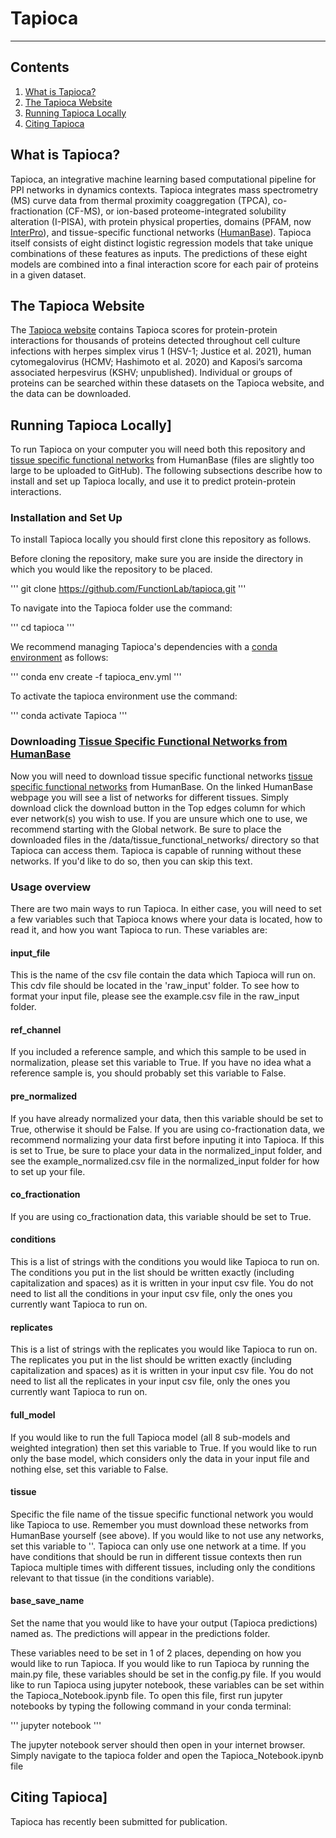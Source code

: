 # Tapioca

---

## Contents

1. [What is Tapioca?](#what_is_tapioca)
2. [The Tapioca Website](#tapioca_website)
3. [Running Tapioca Locally](#local_usage)
4. [Citing Tapioca](#citation)


## <a name="what_is_tapioca"></a> What is Tapioca?
Tapioca, an integrative machine learning based computational pipeline for PPI networks in dynamics contexts. Tapioca integrates mass spectrometry (MS) curve data from thermal proximity coaggregation (TPCA), co-fractionation (CF-MS), or ion-based proteome-integrated solubility alteration (I-PISA), with protein physical properties, domains (PFAM, now [InterPro](https://www.ebi.ac.uk/interpro/)), and tissue-specific functional networks ([HumanBase](https://hb.flatironinstitute.org/)). Tapioca itself consists of eight distinct logistic regression models that take unique combinations of these features as inputs. The predictions of these eight models are combined into a final interaction score for each pair of proteins in a given dataset. 


## <a name="tapioca_website"></a> The Tapioca Website
The [Tapioca website](https://tapioca.princeton.edu/) contains Tapioca scores for protein-protein interactions for thousands of proteins detected throughout cell culture infections with herpes simplex virus 1 (HSV-1; Justice et al. 2021), human cytomegalovirus (HCMV; Hashimoto et al. 2020) and Kaposi’s sarcoma associated herpesvirus (KSHV; unpublished). Individual or groups of proteins can be searched within these datasets on the Tapioca website, and the data can be downloaded.


## <a name="local_usage"></a> Running Tapioca Locally]
To run Tapioca on your computer you will need both this repository and [tissue specific functional networks](https://hb.flatironinstitute.org/download) from HumanBase (files are slightly too large to be uploaded to GitHub).
The following subsections describe how to install and set up Tapioca locally, and use it to predict protein-protein interactions.


### Installation and Set Up

To install Tapioca locally you should first clone this repository as follows.


Before cloning the repository, make sure you are inside the directory in which you would like the repository to be placed.

'''
git clone https://github.com/FunctionLab/tapioca.git
'''

To navigate into the Tapioca folder use the command:

'''
cd tapioca 
'''

We recommend managing Tapioca's dependencies with a [conda environment](https://www.anaconda.com/products/distribution) as follows:

'''
conda env create -f tapioca_env.yml 
'''

To activate the tapioca environment use the command:

'''
conda activate Tapioca
'''



### Downloading [Tissue Specific Functional Networks from HumanBase](https://hb.flatironinstitute.org/download)

Now you will need to download tissue specific functional networks [tissue specific functional networks](https://hb.flatironinstitute.org/download) from HumanBase. On the linked HumanBase webpage you will see a list of networks
for different tissues. Simply download click the download button in the Top edges column for which ever network(s) you wish to use. If you are unsure which one to use, we recommend starting with the Global network. Be sure to place the downloaded files in the /data/tissue_functional_networks/ directory so that Tapioca can access them. Tapioca is capable of running without these networks. If you'd like to do so, then you can skip this text.



### Usage overview

There are two main ways to run Tapioca. In either case, you will need to set a few variables such that Tapioca knows where your data is located, how to read it, and how you want Tapioca to run. These variables are:

#### input_file
This is the name of the csv file contain the data which Tapioca will run on. This cdv file should be located in the 'raw_input' folder. To see how to format your input file, please see the example.csv file in the raw_input folder.

#### ref_channel
If you included a reference sample, and which this sample to be used in normalization, please set this variable to True. If you have no idea what a reference sample is, you should probably set this variable to False.

#### pre_normalized
If you have already normalized your data, then this variable should be set to True, otherwise it should be False. If you are using co-fractionation data, we recommend normalizing your data first before inputing it into Tapioca. If this is set to True, be sure to place your data in the normalized_input folder, and see the example_normalized.csv file in the normalized_input folder for how to set up your file.

#### co_fractionation
If you are using co_fractionation data, this variable should be set to True.

#### conditions
This is a list of strings with the conditions you would like Tapioca to run on. The conditions you put in the list should be written exactly (including capitalization and spaces) as it is written in your input csv file. You do not need to list all the
conditions in your input csv file, only the ones you currently want Tapioca to run on.

#### replicates
This is a list of strings with the replicates you would like Tapioca to run on. The replicates you put in the list should be written exactly (including capitalization and spaces) as it is written in your input csv file. You do not need to list all the
replicates in your input csv file, only the ones you currently want Tapioca to run on.

#### full_model
If you would like to run the full Tapioca model (all 8 sub-models and weighted integration) then set this variable to True. If you would like to run only the base model, which considers only the data in your input file and nothing else, set this variable to False.

#### tissue
Specific the file name of the tissue specific functional network you would like Tapioca to use. Remember you must download these networks from HumanBase yourself (see above). If you would like to not use any networks, set this variable to ''. Tapioca can only use one network at a time. If you have conditions that should be run in different tissue contexts then run Tapioca multiple times with different tissues, including only the conditions relevant to that tissue (in the conditions variable).

#### base_save_name
Set the name that you would like to have your output (Tapioca predictions) named as. The predictions will appear in the predictions folder.


These variables need to be set in 1 of 2 places, depending on how you would like to run Tapioca. If you would like to run Tapioca by running the main.py file, these variables should be set in the config.py file. If you would like to run Tapioca using jupyter notebook, these variables can be set within the Tapioca_Notebook.ipynb file. To open this file, first run jupyter notebooks by typing the following command in your conda terminal:

'''
jupyter notebook 
'''

The jupyter notebook server should then open in your internet browser. Simply navigate to the tapioca folder and open the Tapioca_Notebook.ipynb file


## <a name="citation"></a> Citing Tapioca]
Tapioca has recently been submitted for publication.
